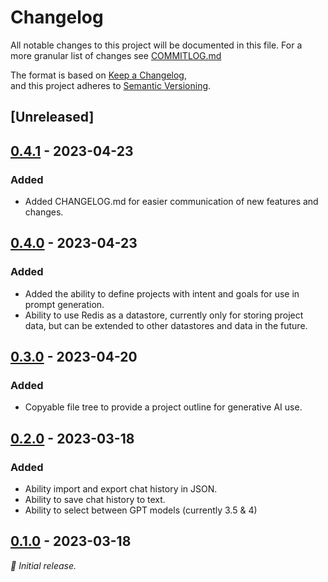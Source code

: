 # Changelog

All notable changes to this project will be documented in this file. For a more granular list of changes see [COMMITLOG.md](COMMITLOG.md)

The format is based on [Keep a Changelog](https://keepachangelog.com/en/1.1.0/),\
and this project adheres to [Semantic Versioning](https://semver.org/spec/v2.0.0.html).

## [Unreleased]

## [0.4.1] - 2023-04-23

### Added

- Added CHANGELOG.md for easier communication of new features and changes.

## [0.4.0] - 2023-04-23

### Added

- Added the ability to define projects with intent and goals for use in prompt generation.
- Ability to use Redis as a datastore, currently only for storing project data, but can be extended to other datastores and data in the future.

## [0.3.0] - 2023-04-20

### Added

- Copyable file tree to provide a project outline for generative AI use.

## [0.2.0] - 2023-03-18

### Added

- Ability import and export chat history in JSON.
- Ability to save chat history to text.
- Ability to select between GPT models (currently 3.5 & 4)

## [0.1.0] - 2023-03-18

_:seedling: Initial release._

[0.4.2]: https://github.com/DaedalusHub/daedalus-homeport/releases/tag/v0.4.2

[0.4.1]: https://github.com/DaedalusHub/daedalus-homeport/releases/tag/v0.4.1

[0.4.0]: https://github.com/DaedalusHub/daedalus-homeport/releases/tag/v0.4.0

[0.3.0]: https://github.com/DaedalusHub/daedalus-homeport/releases/tag/v0.3.0

[0.2.0]: https://github.com/DaedalusHub/daedalus-homeport/releases/tag/v0.2.0

[0.1.0]: https://github.com/DaedalusHub/daedalus-homeport/releases/tag/v0.1.0
